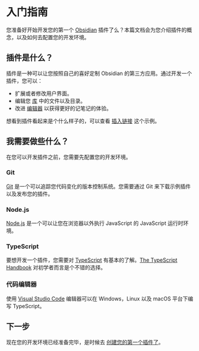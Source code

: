 <!--
 * @Author: luhaifeng666 youzui@hotmail.com
 * @Date: 2022-08-07 11:00:59
 * @LastEditors: luhaifeng666
 * @LastEditTime: 2022-08-10 14:34:02
 * @Description: 
-->
# 入门指南

您准备好开始开发您的第一个 [Obsidian](https://obsidian.md) 插件了么？本篇文档会为您介绍插件的概念，以及如何去配置您的开发环境。

## 插件是什么？

插件是一种可以让您按照自己的喜好定制 Obsidian 的第三方应用。通过开发一个插件，您可以：

- 扩展或者修改用户界面。
- 编辑您 [库](vault.md) 中的文件以及目录。
- 改进 [编辑器](editor/index.md) 以获得更好的记笔记的体验。

想看到插件看起来是个什么样子的，可以查看 [插入链接](../examples/insert-link.md) 这个示例。

## 我需要做些什么？

在您可以开发插件之前，您需要先配置您的开发环境。

### Git

[Git](https://git-scm.com/) 是一个可以追踪您代码变化的版本控制系统。您需要通过 Git 来下载示例插件以及发布您的插件。

### Node.js

[Node.js](https://nodejs.org/) 是一个可以让您在浏览器以外执行 JavaScript 的 JavaScript 运行时环境。

### TypeScript

要想开发一个插件，您需要对 [TypeScript](https://www.typescriptlang.org/) 有基本的了解。[The TypeScript Handbook](https://www.typescriptlang.org/docs/handbook/intro.html) 对初学者而言是个不错的选择。

### 代码编辑器

使用 [Visual Studio Code](https://code.visualstudio.com/) 编辑器可以在 Windows，Linux 以及 macOS 平台下编写 TypeScript。

## 下一步

现在您的开发环境已经准备完毕，是时候去 [创建您的第一个插件了](create-your-first-plugin.md)。
